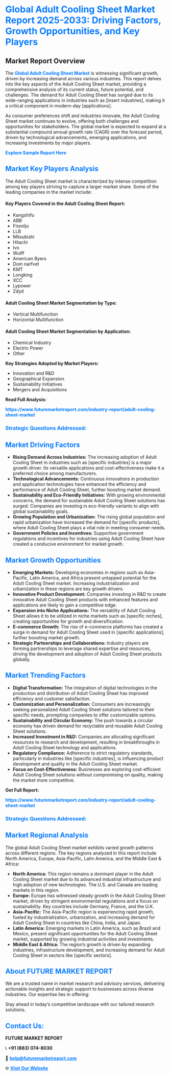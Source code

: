 <h1 style="color: #007BFF;">Global Adult Cooling Sheet Market Report 2025-2033: Driving Factors, Growth Opportunities, and Key Players</h1>

<section id="overview">
<h2>Market Report Overview</h2>
<p>The <a href="https://www.futuremarketreport.com/industry-report/adult-cooling-sheet-market" style="color: #007BFF; text-decoration: none;"><strong>Global Adult Cooling Sheet Market</strong></a> is witnessing significant growth, driven by increasing demand across various industries. This report delves into the key aspects of the Adult Cooling Sheet market, providing a comprehensive analysis of its current status, future potential, and challenges. The demand for Adult Cooling Sheet has surged due to its wide-ranging applications in industries such as [insert industries], making it a critical component in modern-day [applications].</p>
<p>As consumer preferences shift and industries innovate, the Adult Cooling Sheet market continues to evolve, offering both challenges and opportunities for stakeholders. The global market is expected to expand at a substantial compound annual growth rate (CAGR) over the forecast period, driven by technological advancements, emerging applications, and increasing investments by major players.</p>
</section>

<section id="overview">
<p><a href="https://www.futuremarketreport.com/request-sample/reportId=37116" style="color: #007BFF; text-decoration: none;"><strong>Explore Sample Report Here</strong></a></p>
</section>

<section id="key-players">
<h2 style="color: #007BFF;">Market Key Players Analysis</h2>
<p>The Adult Cooling Sheet market is characterized by intense competition among key players striving to capture a larger market share. Some of the leading companies in the market include:</p>
<h4>Key Players Covered in the Adult Cooling Sheet Report:</h4>
<ul><li>Kangshifu</li><li>ABB</li><li>Flsmiljo</li><li>LLB</li><li>Mitsubishi</li><li>Hitachi</li><li>Ivo</li><li>Wulff</li><li>American Byers</li><li>Dom narfvet</li><li>KMT</li><li>Longking</li><li>XCC</li><li>Lypower</li><li>Zdyd</li></ul>
<h4>Adult Cooling Sheet Market Segmentation by Type:</h4>
<ul><li>Vertical Multifunction</li><li>Horizontal Multifunction</li></ul>

<h4>Adult Cooling Sheet Market Segmentation by Application:</h4>
<ul><li>Chemical Industry</li><li>Electric Power</li><li>Other</li></ul>
<p><strong>Key Strategies Adopted by Market Players:</strong></p>
<ul>
<li>Innovation and R&D</li>
<li>Geographical Expansion</li>
<li>Sustainability Initiatives</li>
<li>Mergers and Acquisitions</li>
</ul>
</section>

<section>
<p><strong>Read Full Analysis: </strong></p><a href="https://www.futuremarketreport.com/industry-report/adult-cooling-sheet-market" style="color: #007BFF; text-decoration: none;"><strong>https://www.futuremarketreport.com/industry-report/adult-cooling-sheet-market</strong></a>
<h3 style="color: #007BFF;">Strategic Questions Addressed:</h3>
</section>

<section id="driving-factors">
<h2 style="color: #007BFF;">Market Driving Factors</h2>
<ul>
<li><strong>Rising Demand Across Industries:</strong> The increasing adoption of Adult Cooling Sheet in industries such as [specific industries] is a major growth driver. Its versatile applications and cost-effectiveness make it a preferred choice among manufacturers.</li>
<li><strong>Technological Advancements:</strong> Continuous innovations in production and application technologies have enhanced the efficiency and performance of Adult Cooling Sheet, further boosting market demand.</li>
<li><strong>Sustainability and Eco-Friendly Initiatives:</strong> With growing environmental concerns, the demand for sustainable Adult Cooling Sheet solutions has surged. Companies are investing in eco-friendly variants to align with global sustainability goals.</li>
<li><strong>Growing Population and Urbanization:</strong> The rising global population and rapid urbanization have increased the demand for [specific products], where Adult Cooling Sheet plays a vital role in meeting consumer needs.</li>
<li><strong>Government Policies and Incentives:</strong> Supportive government regulations and incentives for industries using Adult Cooling Sheet have created a conducive environment for market growth.</li>
</ul>
</section>

<section id="growth-opportunities">
<h2 style="color: #007BFF;">Market Growth Opportunities</h2>
<ul>
<li><strong>Emerging Markets:</strong> Developing economies in regions such as Asia-Pacific, Latin America, and Africa present untapped potential for the Adult Cooling Sheet market. Increasing industrialization and urbanization in these regions are key growth drivers.</li>
<li><strong>Innovative Product Development:</strong> Companies investing in R&D to create innovative Adult Cooling Sheet products with enhanced features and applications are likely to gain a competitive edge.</li>
<li><strong>Expansion into Niche Applications:</strong> The versatility of Adult Cooling Sheet allows it to be utilized in niche markets such as [specific niches], creating opportunities for growth and diversification.</li>
<li><strong>E-commerce Growth:</strong> The rise of e-commerce platforms has created a surge in demand for Adult Cooling Sheet used in [specific applications], further boosting market growth.</li>
<li><strong>Strategic Partnerships and Collaborations:</strong> Industry players are forming partnerships to leverage shared expertise and resources, driving the development and adoption of Adult Cooling Sheet products globally.</li>
</ul>
</section>

<section id="trending-factors">
<h2 style="color: #007BFF;">Market Trending Factors</h2>
<ul>
<li><strong>Digital Transformation:</strong> The integration of digital technologies in the production and distribution of Adult Cooling Sheet has improved efficiency and customer satisfaction.</li>
<li><strong>Customization and Personalization:</strong> Consumers are increasingly seeking personalized Adult Cooling Sheet solutions tailored to their specific needs, prompting companies to offer customizable options.</li>
<li><strong>Sustainability and Circular Economy:</strong> The push towards a circular economy has driven demand for recyclable and reusable Adult Cooling Sheet solutions.</li>
<li><strong>Increased Investment in R&D:</strong> Companies are allocating significant resources to research and development, resulting in breakthroughs in Adult Cooling Sheet technology and applications.</li>
<li><strong>Regulatory Compliance:</strong> Adherence to strict regulatory standards, particularly in industries like [specific industries], is influencing product development and quality in the Adult Cooling Sheet market.</li>
<li><strong>Focus on Cost-Effectiveness:</strong> Businesses are exploring cost-efficient Adult Cooling Sheet solutions without compromising on quality, making the market more competitive.</li>
</ul>
</section>

<section>
<p><strong>Get Full Report: </strong></p><a href="https://www.futuremarketreport.com/industry-report/adult-cooling-sheet-market" style="color: #007BFF; text-decoration: none;"><strong>https://www.futuremarketreport.com/industry-report/adult-cooling-sheet-market</strong></a>
<h3 style="color: #007BFF;">Strategic Questions Addressed:</h3>
</section>


<section id="regional-analysis">
<h2 style="color: #007BFF;">Market Regional Analysis</h2>
<p>The global Adult Cooling Sheet market exhibits varied growth patterns across different regions. The key regions analyzed in this report include North America, Europe, Asia-Pacific, Latin America, and the Middle East & Africa:</p>
<ul>
<li><strong>North America:</strong> This region remains a dominant player in the Adult Cooling Sheet market due to its advanced industrial infrastructure and high adoption of new technologies. The U.S. and Canada are leading markets in this region.</li>
<li><strong>Europe:</strong> Europe has witnessed steady growth in the Adult Cooling Sheet market, driven by stringent environmental regulations and a focus on sustainability. Key countries include Germany, France, and the U.K.</li>
<li><strong>Asia-Pacific:</strong> The Asia-Pacific region is experiencing rapid growth, fueled by industrialization, urbanization, and increasing demand for Adult Cooling Sheet in countries like China, India, and Japan.</li>
<li><strong>Latin America:</strong> Emerging markets in Latin America, such as Brazil and Mexico, present significant opportunities for the Adult Cooling Sheet market, supported by growing industrial activities and investments.</li>
<li><strong>Middle East & Africa:</strong> The region’s growth is driven by expanding industries, infrastructure development, and increasing demand for Adult Cooling Sheet in sectors like [specific sectors].</li>
</ul>
</section>

<footer>
<h2 style="color: #007BFF;">About FUTURE MARKET REPORT</h2>
<p>We are a trusted name in market research and advisory services, delivering actionable insights and strategic support to businesses across diverse industries. Our expertise lies in offering:</p>

<p>Stay ahead in today’s competitive landscape with our tailored research solutions.</p>

<h2 style="color: #007BFF;">Contact Us:</h2>
<p><strong>FUTURE MARKET REPORT</strong></p>
<p>📞 <strong>+91 (883) 074-8030</strong></p>
<p>📧 <strong><a href="mailto:help@futuremarketreport.com" style="color: #007BFF;">help@futuremarketreport.com</a></strong></p>
<p>🌐 <strong><a href="https://www.futuremarketreport.com/" style="color: #007BFF;">Visit Our Website</a></strong></p>
</footer>